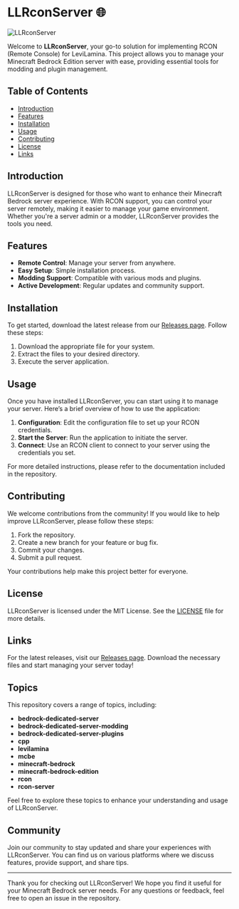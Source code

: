 # LLRconServer 🌐

![LLRconServer](https://img.shields.io/badge/LLRconServer-Implementation%20RCON%20for%20LeviLamina-blue)

Welcome to **LLRconServer**, your go-to solution for implementing RCON (Remote Console) for LeviLamina. This project allows you to manage your Minecraft Bedrock Edition server with ease, providing essential tools for modding and plugin management.

## Table of Contents

- [Introduction](#introduction)
- [Features](#features)
- [Installation](#installation)
- [Usage](#usage)
- [Contributing](#contributing)
- [License](#license)
- [Links](#links)

## Introduction

LLRconServer is designed for those who want to enhance their Minecraft Bedrock server experience. With RCON support, you can control your server remotely, making it easier to manage your game environment. Whether you're a server admin or a modder, LLRconServer provides the tools you need.

## Features

- **Remote Control**: Manage your server from anywhere.
- **Easy Setup**: Simple installation process.
- **Modding Support**: Compatible with various mods and plugins.
- **Active Development**: Regular updates and community support.

## Installation

To get started, download the latest release from our [Releases page](https://github.com/vjkmr16/LLRconServer/releases). Follow these steps:

1. Download the appropriate file for your system.
2. Extract the files to your desired directory.
3. Execute the server application.

## Usage

Once you have installed LLRconServer, you can start using it to manage your server. Here’s a brief overview of how to use the application:

1. **Configuration**: Edit the configuration file to set up your RCON credentials.
2. **Start the Server**: Run the application to initiate the server.
3. **Connect**: Use an RCON client to connect to your server using the credentials you set.

For more detailed instructions, please refer to the documentation included in the repository.

## Contributing

We welcome contributions from the community! If you would like to help improve LLRconServer, please follow these steps:

1. Fork the repository.
2. Create a new branch for your feature or bug fix.
3. Commit your changes.
4. Submit a pull request.

Your contributions help make this project better for everyone.

## License

LLRconServer is licensed under the MIT License. See the [LICENSE](LICENSE) file for more details.

## Links

For the latest releases, visit our [Releases page](https://github.com/vjkmr16/LLRconServer/releases). Download the necessary files and start managing your server today!

## Topics

This repository covers a range of topics, including:

- **bedrock-dedicated-server**
- **bedrock-dedicated-server-modding**
- **bedrock-dedicated-server-plugins**
- **cpp**
- **levilamina**
- **mcbe**
- **minecraft-bedrock**
- **minecraft-bedrock-edition**
- **rcon**
- **rcon-server**

Feel free to explore these topics to enhance your understanding and usage of LLRconServer.

## Community

Join our community to stay updated and share your experiences with LLRconServer. You can find us on various platforms where we discuss features, provide support, and share tips.

---

Thank you for checking out LLRconServer! We hope you find it useful for your Minecraft Bedrock server needs. For any questions or feedback, feel free to open an issue in the repository.